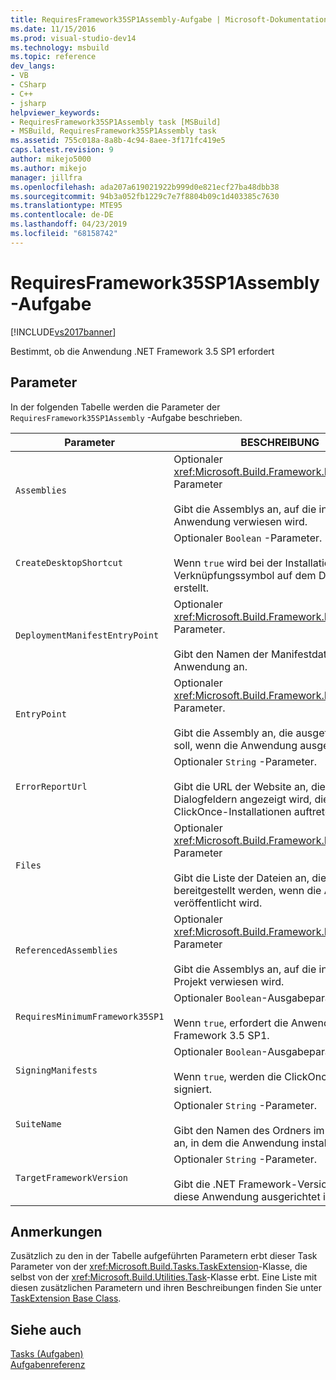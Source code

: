 ```yaml
---
title: RequiresFramework35SP1Assembly-Aufgabe | Microsoft-Dokumentation
ms.date: 11/15/2016
ms.prod: visual-studio-dev14
ms.technology: msbuild
ms.topic: reference
dev_langs:
- VB
- CSharp
- C++
- jsharp
helpviewer_keywords:
- RequiresFramework35SP1Assembly task [MSBuild]
- MSBuild, RequiresFramework35SP1Assembly task
ms.assetid: 755c018a-8a8b-4c94-8aee-3f171fc419e5
caps.latest.revision: 9
author: mikejo5000
ms.author: mikejo
manager: jillfra
ms.openlocfilehash: ada207a619021922b999d0e821ecf27ba48dbb38
ms.sourcegitcommit: 94b3a052fb1229c7e7f8804b09c1d403385c7630
ms.translationtype: MTE95
ms.contentlocale: de-DE
ms.lasthandoff: 04/23/2019
ms.locfileid: "68158742"
---
```

# <a name="requiresframework35sp1assembly-task"></a>RequiresFramework35SP1Assembly-Aufgabe
[!INCLUDE[vs2017banner](../includes/vs2017banner.md)]

Bestimmt, ob die Anwendung .NET Framework 3.5 SP1 erfordert  
  
## <a name="parameters"></a>Parameter  
 In der folgenden Tabelle werden die Parameter der `RequiresFramework35SP1Assembly` -Aufgabe beschrieben.  
  
|Parameter|BESCHREIBUNG|  
|---------------|-----------------|  
|`Assemblies`|Optionaler <xref:Microsoft.Build.Framework.ITaskItem>`[]`-Parameter<br /><br /> Gibt die Assemblys an, auf die in der Anwendung verwiesen wird.|  
|`CreateDesktopShortcut`|Optionaler `Boolean` -Parameter.<br /><br /> Wenn `true` wird bei der Installation ein Verknüpfungssymbol auf dem Desktop erstellt.|  
|`DeploymentManifestEntryPoint`|Optionaler <xref:Microsoft.Build.Framework.ITaskItem> -Parameter.<br /><br /> Gibt den Namen der Manifestdatei für die Anwendung an.|  
|`EntryPoint`|Optionaler <xref:Microsoft.Build.Framework.ITaskItem> -Parameter.<br /><br /> Gibt die Assembly an, die ausgeführt werden soll, wenn die Anwendung ausgeführt wird.|  
|`ErrorReportUrl`|Optionaler `String` -Parameter.<br /><br /> Gibt die URL der Website an, die in Dialogfeldern angezeigt wird, die bei den ClickOnce-Installationen auftreten.|  
|`Files`|Optionaler <xref:Microsoft.Build.Framework.ITaskItem>`[]`-Parameter<br /><br /> Gibt die Liste der Dateien an, die bereitgestellt werden, wenn die Anwendung veröffentlicht wird.|  
|`ReferencedAssemblies`|Optionaler <xref:Microsoft.Build.Framework.ITaskItem>`[]`-Parameter<br /><br /> Gibt die Assemblys an, auf die in dem Projekt verwiesen wird.|  
|`RequiresMinimumFramework35SP1`|Optionaler `Boolean`-Ausgabeparameter.<br /><br /> Wenn `true`, erfordert die Anwendung .NET Framework 3.5 SP1.|  
|`SigningManifests`|Optionaler `Boolean`-Ausgabeparameter.<br /><br /> Wenn `true`, werden die ClickOnce-Manifeste signiert.|  
|`SuiteName`|Optionaler `String` -Parameter.<br /><br /> Gibt den Namen des Ordners im Menü **Start** an, in dem die Anwendung installiert wird.|  
|`TargetFrameworkVersion`|Optionaler `String` -Parameter.<br /><br /> Gibt die .NET Framework-Version an, auf die diese Anwendung ausgerichtet ist.|  
  
## <a name="remarks"></a>Anmerkungen  
 Zusätzlich zu den in der Tabelle aufgeführten Parametern erbt dieser Task Parameter von der <xref:Microsoft.Build.Tasks.TaskExtension>-Klasse, die selbst von der <xref:Microsoft.Build.Utilities.Task>-Klasse erbt. Eine Liste mit diesen zusätzlichen Parametern und ihren Beschreibungen finden Sie unter [TaskExtension Base Class](../msbuild/taskextension-base-class.md).  
  
## <a name="see-also"></a>Siehe auch  
 [Tasks (Aufgaben)](../msbuild/msbuild-tasks.md)   
 [Aufgabenreferenz](../msbuild/msbuild-task-reference.md)

